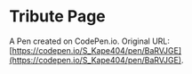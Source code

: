 # Tribute Page

A Pen created on CodePen.io. Original URL: [https://codepen.io/S_Kape404/pen/BaRVJGE](https://codepen.io/S_Kape404/pen/BaRVJGE).


